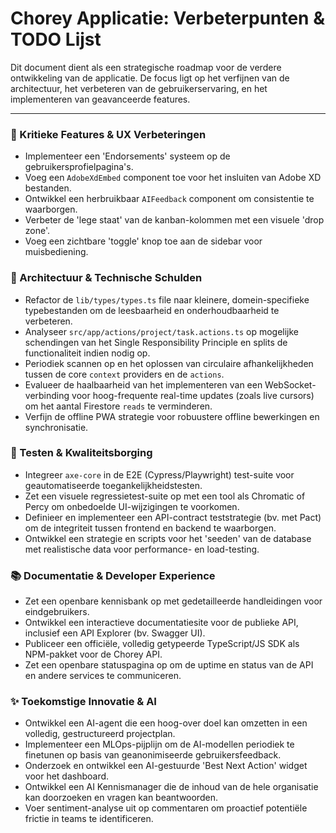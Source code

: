 # Chorey Applicatie: Verbeterpunten & TODO Lijst

Dit document dient als een strategische roadmap voor de verdere ontwikkeling van de applicatie. De focus ligt op het verfijnen van de architectuur, het verbeteren van de gebruikerservaring, en het implementeren van geavanceerde features.

---

### 🚀 Kritieke Features & UX Verbeteringen

- Implementeer een 'Endorsements' systeem op de gebruikersprofielpagina's.
- Voeg een `AdobeXdEmbed` component toe voor het insluiten van Adobe XD bestanden.
- Ontwikkel een herbruikbaar `AIFeedback` component om consistentie te waarborgen.
- Verbeter de 'lege staat' van de kanban-kolommen met een visuele 'drop zone'.
- Voeg een zichtbare 'toggle' knop toe aan de sidebar voor muisbediening.

### 🧹 Architectuur & Technische Schulden

- Refactor de `lib/types/types.ts` file naar kleinere, domein-specifieke typebestanden om de leesbaarheid en onderhoudbaarheid te verbeteren.
- Analyseer `src/app/actions/project/task.actions.ts` op mogelijke schendingen van het Single Responsibility Principle en splits de functionaliteit indien nodig op.
- Periodiek scannen op en het oplossen van circulaire afhankelijkheden tussen de core `context` providers en de `actions`.
- Evalueer de haalbaarheid van het implementeren van een WebSocket-verbinding voor hoog-frequente real-time updates (zoals live cursors) om het aantal Firestore `reads` te verminderen.
- Verfijn de offline PWA strategie voor robuustere offline bewerkingen en synchronisatie.

### 🧪 Testen & Kwaliteitsborging

- Integreer `axe-core` in de E2E (Cypress/Playwright) test-suite voor geautomatiseerde toegankelijkheidstesten.
- Zet een visuele regressietest-suite op met een tool als Chromatic of Percy om onbedoelde UI-wijzigingen te voorkomen.
- Definieer en implementeer een API-contract teststrategie (bv. met Pact) om de integriteit tussen frontend en backend te waarborgen.
- Ontwikkel een strategie en scripts voor het 'seeden' van de database met realistische data voor performance- en load-testing.

### 📚 Documentatie & Developer Experience

- Zet een openbare kennisbank op met gedetailleerde handleidingen voor eindgebruikers.
- Ontwikkel een interactieve documentatiesite voor de publieke API, inclusief een API Explorer (bv. Swagger UI).
- Publiceer een officiële, volledig getypeerde TypeScript/JS SDK als NPM-pakket voor de Chorey API.
- Zet een openbare statuspagina op om de uptime en status van de API en andere services te communiceren.

### ✨ Toekomstige Innovatie & AI

- Ontwikkel een AI-agent die een hoog-over doel kan omzetten in een volledig, gestructureerd projectplan.
- Implementeer een MLOps-pijplijn om de AI-modellen periodiek te finetunen op basis van geanonimiseerde gebruikersfeedback.
- Onderzoek en ontwikkel een AI-gestuurde 'Best Next Action' widget voor het dashboard.
- Ontwikkel een AI Kennismanager die de inhoud van de hele organisatie kan doorzoeken en vragen kan beantwoorden.
- Voer sentiment-analyse uit op commentaren om proactief potentiële frictie in teams te identificeren.
